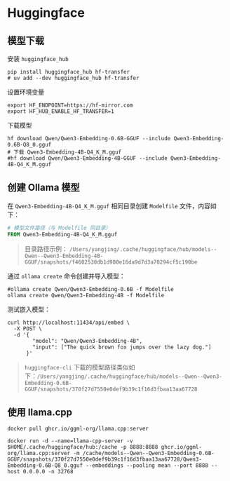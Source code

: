 # Huggingface

## 模型下载

安装 `huggingface_hub`

```shell
pip install huggingface_hub hf-transfer
# uv add --dev huggingface_hub hf-transfer
```

设置环境变量

```shell
export HF_ENDPOINT=https://hf-mirror.com
export HF_HUB_ENABLE_HF_TRANSFER=1
```

下载模型

```shell
hf download Qwen/Qwen3-Embedding-0.6B-GGUF --include Qwen3-Embedding-0.6B-Q8_0.gguf
# 下载 Qwen3-Embedding-4B-Q4_K_M.gguf
#hf download Qwen/Qwen3-Embedding-4B-GGUF --include Qwen3-Embedding-4B-Q4_K_M.gguf
```

## 创建 Ollama 模型

在 `Qwen3-Embedding-4B-Q4_K_M.gguf` 相同目录创建 `Modelfile` 文件，内容如下：

```dockerfile
# 模型文件路径（与 Modelfile 同目录）
FROM Qwen3-Embedding-4B-Q4_K_M.gguf
```

> 目录路径示例： `/Users/yangjing/.cache/huggingface/hub/models--Qwen--Qwen3-Embedding-4B-GGUF/snapshots/f4602530db1d980e16da9d7d3a70294cf5c190be`

通过 `ollama create` 命令创建并导入模型：

```shell
#ollama create Qwen/Qwen3-Embedding-0.6B -f Modelfile
ollama create Qwen/Qwen3-Embedding-4B -f Modelfile
```

测试嵌入模型：

```shell
curl http://localhost:11434/api/embed \
  -X POST \
  -d '{
        "model": "Qwen/Qwen3-Embedding-4B",
        "input": ["The quick brown fox jumps over the lazy dog."]
      }'
```

> `huggingface-cli` 下载的模型路径类似如下：`/Users/yangjing/.cache/huggingface/hub/models--Qwen--Qwen3-Embedding-0.6B-GGUF/snapshots/370f27d7550e0def9b39c1f16d3fbaa13aa67728`

## 使用 llama.cpp

```shell
docker pull ghcr.io/ggml-org/llama.cpp:server
```

```shell
docker run -d --name=llama-cpp-server -v $HOME/.cache/huggingface/hub:/cache -p 8888:8888 ghcr.io/ggml-org/llama.cpp:server -m /cache/models--Qwen--Qwen3-Embedding-0.6B-GGUF/snapshots/370f27d7550e0def9b39c1f16d3fbaa13aa67728/Qwen3-Embedding-0.6B-Q8_0.gguf --embeddings --pooling mean --port 8888 --host 0.0.0.0 -n 32768
```
